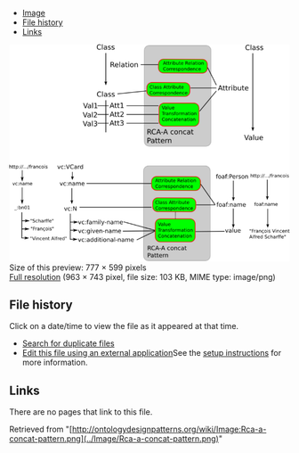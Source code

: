 * [Image](../Image/Rca-a-concat-pattern.png#file)
* [File history](../Image/Rca-a-concat-pattern.png#filehistory)
* [Links](../Image/Rca-a-concat-pattern.png#filelinks)

[![Image:Rca-a-concat-pattern.png](../images/thumb/f/fa/Rca-a-concat-pattern.png/777px-Rca-a-concat-pattern.png)](../images/f/fa/Rca-a-concat-pattern.png)  
Size of this preview: 777 × 599 pixels  
[Full resolution](../images/f/fa/Rca-a-concat-pattern.png)‎ (963 × 743 pixel, file size: 103 KB, MIME type: image/png)

## File history

Click on a date/time to view the file as it appeared at that time.



  
* [Search for duplicate files](http://ontologydesignpatterns.org/wiki/Special:FileDuplicateSearch/Rca-a-concat-pattern.png "Special:FileDuplicateSearch/Rca-a-concat-pattern.png")
* [Edit this file using an external application](http://ontologydesignpatterns.org/wiki/index.php?title=Image:Rca-a-concat-pattern.png&action=edit&externaledit=true&mode=file "Image:Rca-a-concat-pattern.png")See the [setup instructions](http://www.mediawiki.org/wiki/Manual:External_editors "http://www.mediawiki.org/wiki/Manual:External_editors") for more information.

## Links



There are no pages that link to this file.




Retrieved from "[http://ontologydesignpatterns.org/wiki/Image:Rca-a-concat-pattern.png](../Image/Rca-a-concat-pattern.png)"
